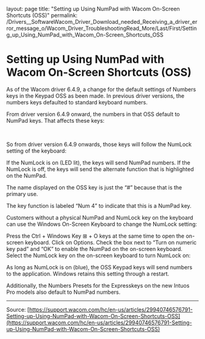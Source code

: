 layout: page
title: "Setting up Using NumPad with Wacom On-Screen Shortcuts (OSS)"
permalink: /Drivers__SoftwareWacom_Driver_Download_needed_Receiving_a_driver_error_message_o/Wacom_Driver_TroubleshootingRead_More/Last/First/Setting_up_Using_NumPad_with_Wacom_On-Screen_Shortcuts_OSS

# Setting up Using NumPad with Wacom On-Screen Shortcuts (OSS)

As of the Wacom driver 6.4.9, a change for the default settings of Numbers keys in the Keypad OSS as been made. In previous driver versions, the numbers keys defaulted to standard keyboard numbers.


From driver version 6.4.9 onward, the numbers in that OSS default to NumPad keys. That affects these keys: 





 


So from driver version 6.4.9 onwards, those keys will follow the NumLock setting of the keyboard:




If the NumLock is on (LED lit), the keys will send NumPad numbers.
If the NumLock is off, the keys will send the alternate function that is highlighted on the NumPad.



The name displayed on the OSS key is just the “#” because that is the primary use.


The key function is labeled “Num 4” to indicate that this is a NumPad key.





Customers without a physical NumPad and NumLock key on the keyboard can use the Windows On-Screen Keyboard to change the NumLock setting:

Press the Ctrl + Windows Key ⊞ + O keys at the same time to open the on-screen keyboard.
Click on Options.
Check the box next to “Turn on numeric key pad” and “OK” to enable the NumPad on the on-screen keyboard.
Select the NumLock key on the on-screen keyboard to turn NumLock on:


As long as NumLock is on (blue), the OSS Keypad keys will send numbers to the application.
Windows retains this setting through a restart.





Additionally, the Numbers Presets for the Expresskeys on the new Intuos Pro models also default to NumPad numbers.

---
Source: [https://support.wacom.com/hc/en-us/articles/29940746576791-Setting-up-Using-NumPad-with-Wacom-On-Screen-Shortcuts-OSS](https://support.wacom.com/hc/en-us/articles/29940746576791-Setting-up-Using-NumPad-with-Wacom-On-Screen-Shortcuts-OSS)
